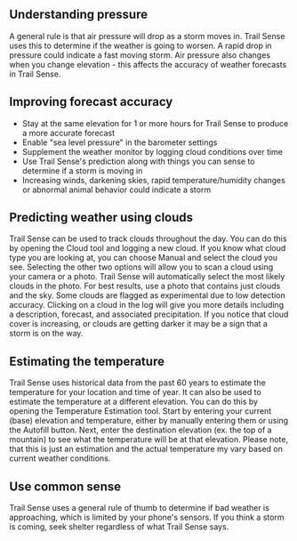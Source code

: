 ## Understanding pressure

A general rule is that air pressure will drop as a storm moves in. Trail Sense uses this to determine if the weather is going to worsen. A rapid drop in pressure could indicate a fast moving storm. Air pressure also changes when you change elevation - this affects the accuracy of weather forecasts in Trail Sense.

## Improving forecast accuracy

- Stay at the same elevation for 1 or more hours for Trail Sense to produce a more accurate forecast
- Enable "sea level pressure" in the barometer settings
- Supplement the weather monitor by logging cloud conditions over time
- Use Trail Sense's prediction along with things you can sense to determine if a storm is moving in
- Increasing winds, darkening skies, rapid temperature/humidity changes or abnormal animal behavior could indicate a storm

## Predicting weather using clouds

Trail Sense can be used to track clouds throughout the day. You can do this by opening the Cloud tool and logging a new cloud. If you know what cloud type you are looking at, you can choose Manual and select the cloud you see. Selecting the other two options will allow you to scan a cloud using your camera or a photo. Trail Sense will automatically select the most likely clouds in the photo. For best results, use a photo that contains just clouds and the sky. Some clouds are flagged as experimental due to low detection accuracy. Clicking on a cloud in the log will give you more details including a description, forecast, and associated precipitation. If you notice that cloud cover is increasing, or clouds are getting darker it may be a sign that a storm is on the way.

## Estimating the temperature

Trail Sense uses historical data from the past 60 years to estimate the temperature for your location and time of year. It can also be used to estimate the temperature at a different elevation. You can do this by opening the Temperature Estimation tool. Start by entering your current (base) elevation and temperature, either by manually entering them or using the Autofill button. Next, enter the destination elevation (ex. the top of a mountain) to see what the temperature will be at that elevation. Please note, that this is just an estimation and the actual temperature my vary based on current weather conditions.

## Use common sense

Trail Sense uses a general rule of thumb to determine if bad weather is approaching, which is limited by your phone's sensors. If you think a storm is coming, seek shelter regardless of what Trail Sense says.

